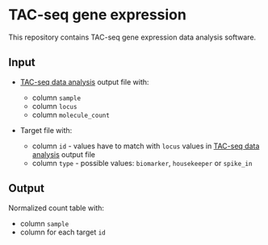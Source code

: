 # TAC-seq gene expression
This repository contains TAC-seq gene expression data analysis software.

## Input
* [TAC-seq data analysis](https://github.com/cchtEE/TAC-seq-data-analysis) output file with:
  * column `sample`
  * column `locus`
  * column `molecule_count`
  
* Target file with:
  * column `id` - values have to match with `locus` values in [TAC-seq data analysis](https://github.com/cchtEE/TAC-seq-data-analysis) output file
  * column `type` - possible values: `biomarker`, `housekeeper` or `spike_in`

## Output
Normalized count table with:
* column `sample`
* column for each target `id`
